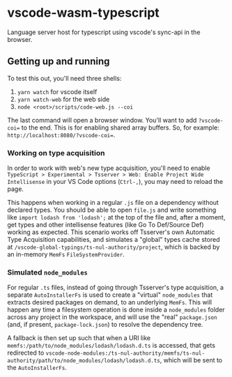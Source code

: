 # vscode-wasm-typescript

Language server host for typescript using vscode's sync-api in the browser.

## Getting up and running

To test this out, you'll need three shells:

1. `yarn watch` for vscode itself
2. `yarn watch-web` for the web side
3. `node <root>/scripts/code-web.js --coi`

The last command will open a browser window. You'll want to add `?vscode-coi=`
to the end. This is for enabling shared array buffers. So, for example:
`http://localhost:8080/?vscode-coi=`.

### Working on type acquisition

In order to work with web's new type acquisition, you'll need to enable
`TypeScript > Experimental > Tsserver > Web: Enable Project Wide Intellisense`
in your VS Code options (`Ctrl-,`), you may need to reload the page.

This happens when working in a regular `.js` file on a dependency without
declared types. You should be able to open `file.js` and write something like
`import lodash from 'lodash';` at the top of the file and, after a moment, get
types and other intellisense features (like Go To Def/Source Def) working as
expected. This scenario works off Tsserver's own Automatic Type Acquisition
capabilities, and simulates a "global" types cache stored at
`/vscode-global-typings/ts-nul-authority/project`, which is backed by an
in-memory `MemFs` `FileSystemProvider`.

### Simulated `node_modules`

For regular `.ts` files, instead of going through Tsserver's type acquisition,
a separate `AutoInstallerFs` is used to create a "virtual" `node_modules` that
extracts desired packages on demand, to an underlying `MemFs`. This will
happen any time a filesystem operation is done inside a `node_modules` folder
across any project in the workspace, and will use the "real" `package.json`
(and, if present, `package-lock.json`) to resolve the dependency tree.

A fallback is then set up such that when a URI like
`memfs:/path/to/node_modules/lodash/lodash.d.ts` is accessed, that gets
redirected to
`vscode-node-modules:/ts-nul-authority/memfs/ts-nul-authority/path/to/node_modules/lodash/lodash.d.ts`,
which will be sent to the `AutoInstallerFs`.

